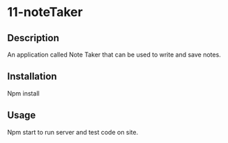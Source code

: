 # 11-noteTaker

## Description
An application called Note Taker that can be used to write and save notes. 

## Installation
Npm install

## Usage
Npm start to run server and test code on site. 

